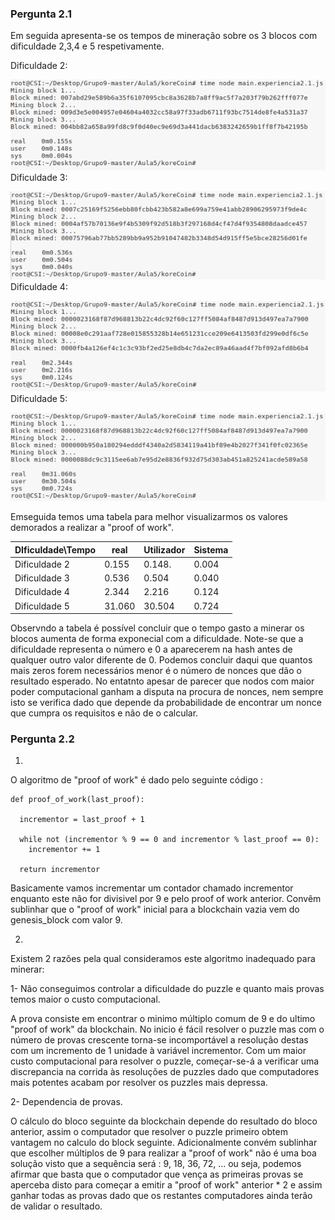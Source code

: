 ### Pergunta 2.1

Em seguida apresenta-se os tempos de mineração sobre os 3 blocos com dificuldade 2,3,4 e 5 respetivamente.


Dificuldade 2:

![dificulty2](dificuldade2.png)
Dificuldade 3:

![dificulty3](dificuldade3.png)
Dificuldade 4:

![dificulty4](dificuldade4.png)
Dificuldade 5:

![dificulty5](dificuldade5.png)

Emseguida temos uma tabela para melhor visualizarmos os valores demorados a realizar a "proof of work".

|DIficuldade\Tempo |real  | Utilizador| Sistema |
|------------------|------|-----------|---------|
|  Dificuldade 2   |0.155 |0.148.     |0.004    |
|  Dificuldade 3   |0.536 |0.504      |0.040    |
|  Dificuldade 4   |2.344 |2.216      |0.124    |
|  Dificuldade 5   |31.060|30.504     |0.724    |


Observndo a tabela é possível concluir que o tempo gasto a minerar os blocos aumenta de forma exponecial com a dificuldade.
Note-se que a dificuldade representa o número e 0 a aparecerem na hash antes de qualquer outro valor diferente de 0. Podemos concluir daqui que quantos mais zeros forem necessários  menor é o número de nonces que dão o resultado esperado.
No entatnto apesar de parecer que nodos com maior poder computacional ganham a disputa na procura de nonces, nem sempre isto se verifica dado que depende da probabilidade de encontrar um nonce que cumpra os requisitos e não de o calcular.


### Pergunta 2.2

1.  

 O algoritmo de "proof of work" é dado pelo seguinte código :
```
def proof_of_work(last_proof):

  incrementor = last_proof + 1

  while not (incrementor % 9 == 0 and incrementor % last_proof == 0):
    incrementor += 1

  return incrementor
```
Basicamente vamos incrementar um contador chamado incrementor enquanto este não for divisivel por 9 e pelo proof of work anterior.
Convêm sublinhar que o "proof of work" inicial para a blockchain vazia vem do genesis_block com valor 9.


2.  
  
  Existem 2 razões pela qual consideramos este algoritmo inadequado para minerar:

1- Não conseguimos controlar a dificuldade do puzzle e quanto mais provas temos maior o custo computacional.

A prova consiste em encontrar o minimo múltiplo comum de 9 e do ultimo "proof of work" da blockchain. No inicio é fácil
resolver o puzzle mas com o número de provas crescente torna-se incomportável a resolução destas com um incremento de 1 unidade à variável incrementor. Com um maior custo computacional para resolver o puzzle, começar-se-á a verificar uma discrepancia na corrida às resoluções de puzzles dado que computadores mais potentes acabam por resolver os puzzles mais depressa.

2- Dependencia de provas.  
  
O cálculo do bloco seguinte da blockchain depende do resultado do bloco anterior, assim o computador que resolver o puzzle primeiro obtem vantagem no calculo do block seguinte. Adicionalmente convém sublinhar que escolher múltiplos de 9 para realizar a "proof of work" não é uma boa solução visto que a sequência será : 9, 18, 36, 72, ... ou seja, podemos afirmar que basta que o computador que vença as primeiras provas se aperceba disto para começar a emitir a "proof of work" anterior * 2 e assim ganhar todas as provas dado que os restantes computadores ainda terão de validar o resultado.   
